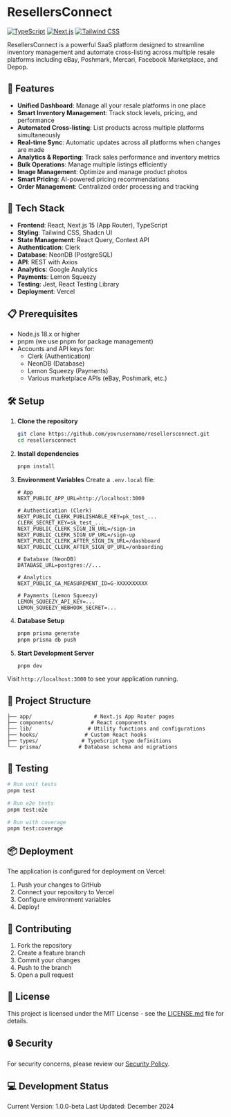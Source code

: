 # ResellersConnect

[![TypeScript](https://img.shields.io/badge/TypeScript-007ACC?style=for-the-badge&logo=typescript&logoColor=white)](https://www.typescriptlang.org/)
[![Next.js](https://img.shields.io/badge/Next.js-000000?style=for-the-badge&logo=next.js&logoColor=white)](https://nextjs.org/)
[![Tailwind CSS](https://img.shields.io/badge/Tailwind_CSS-38B2AC?style=for-the-badge&logo=tailwind-css&logoColor=white)](https://tailwindcss.com/)

ResellersConnect is a powerful SaaS platform designed to streamline inventory management and automate cross-listing across multiple resale platforms including eBay, Poshmark, Mercari, Facebook Marketplace, and Depop.

## 🌟 Features

- **Unified Dashboard**: Manage all your resale platforms in one place
- **Smart Inventory Management**: Track stock levels, pricing, and performance
- **Automated Cross-listing**: List products across multiple platforms simultaneously
- **Real-time Sync**: Automatic updates across all platforms when changes are made
- **Analytics & Reporting**: Track sales performance and inventory metrics
- **Bulk Operations**: Manage multiple listings efficiently
- **Image Management**: Optimize and manage product photos
- **Smart Pricing**: AI-powered pricing recommendations
- **Order Management**: Centralized order processing and tracking

## 🚀 Tech Stack

- **Frontend**: React, Next.js 15 (App Router), TypeScript
- **Styling**: Tailwind CSS, Shadcn UI
- **State Management**: React Query, Context API
- **Authentication**: Clerk
- **Database**: NeonDB (PostgreSQL)
- **API**: REST with Axios
- **Analytics**: Google Analytics
- **Payments**: Lemon Squeezy
- **Testing**: Jest, React Testing Library
- **Deployment**: Vercel

## 📋 Prerequisites

- Node.js 18.x or higher
- pnpm (we use pnpm for package management)
- Accounts and API keys for:
  - Clerk (Authentication)
  - NeonDB (Database)
  - Lemon Squeezy (Payments)
  - Various marketplace APIs (eBay, Poshmark, etc.)

## 🛠️ Setup

1. **Clone the repository**
   ```bash
   git clone https://github.com/yourusername/resellersconnect.git
   cd resellersconnect
   ```

2. **Install dependencies**
   ```bash
   pnpm install
   ```

3. **Environment Variables**
   Create a `.env.local` file:
   ```env
   # App
   NEXT_PUBLIC_APP_URL=http://localhost:3000

   # Authentication (Clerk)
   NEXT_PUBLIC_CLERK_PUBLISHABLE_KEY=pk_test_...
   CLERK_SECRET_KEY=sk_test_...
   NEXT_PUBLIC_CLERK_SIGN_IN_URL=/sign-in
   NEXT_PUBLIC_CLERK_SIGN_UP_URL=/sign-up
   NEXT_PUBLIC_CLERK_AFTER_SIGN_IN_URL=/dashboard
   NEXT_PUBLIC_CLERK_AFTER_SIGN_UP_URL=/onboarding

   # Database (NeonDB)
   DATABASE_URL=postgres://...

   # Analytics
   NEXT_PUBLIC_GA_MEASUREMENT_ID=G-XXXXXXXXXX

   # Payments (Lemon Squeezy)
   LEMON_SQUEEZY_API_KEY=...
   LEMON_SQUEEZY_WEBHOOK_SECRET=...

   ```

4. **Database Setup**
   ```bash
   pnpm prisma generate
   pnpm prisma db push
   ```

5. **Start Development Server**
   ```bash
   pnpm dev
   ```

Visit `http://localhost:3000` to see your application running.

## 📁 Project Structure

```
├── app/                    # Next.js App Router pages
├── components/            # React components
├── lib/                  # Utility functions and configurations
├── hooks/               # Custom React hooks
├── types/              # TypeScript type definitions
└── prisma/            # Database schema and migrations
```

## 🧪 Testing

```bash
# Run unit tests
pnpm test

# Run e2e tests
pnpm test:e2e

# Run with coverage
pnpm test:coverage
```

## 📦 Deployment

The application is configured for deployment on Vercel:

1. Push your changes to GitHub
2. Connect your repository to Vercel
3. Configure environment variables
4. Deploy!

## 🤝 Contributing

1. Fork the repository
2. Create a feature branch
3. Commit your changes
4. Push to the branch
5. Open a pull request

## 📄 License

This project is licensed under the MIT License - see the [LICENSE.md](LICENSE.md) file for details.

## 🔒 Security

For security concerns, please review our [Security Policy](SECURITY.md).

<!-- ## 📚 Documentation

For detailed documentation, visit our [Documentation Site](https://docs.resellersconnect.com). -->

<!-- ## 🌐 Links

- [Website](https://resellersconnect.com)
- [Documentation](https://docs.resellersconnect.com)
- [Support](https://support.resellersconnect.com) -->

## 💻 Development Status

Current Version: 1.0.0-beta
Last Updated: December 2024
